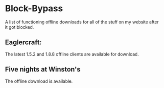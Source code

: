 # Block-Bypass
A list of functioning offline downloads for all of the stuff on my website after it got blocked.

## Eaglercraft:
The latest 1.5.2 and 1.8.8 offline clients are available for download. 
## Five nights at Winston's
The offline download is available.

